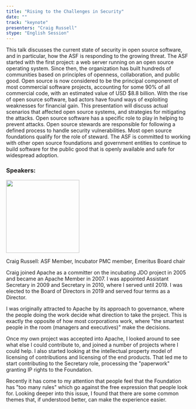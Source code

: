 ```yaml
---
title: "Rising to the Challenges in Security"
date: ""
track: "keynote"
presenters: "Craig Russell"
stype: "English Session"
---
```


This talk discusses the current state of security in open source software, and in particular, how the ASF is responding to the growing threat.
The ASF started with the first project: a web server running on an open source operating system. Since then, the organization has built hundreds of communities based on principles of openness, collaboration, and public good. 
Open source is now considered to be the principal component of most commercial software projects, accounting for some 90% of all commercial code, with an estimated value of USD $8.8 billion.
With the rise of open source software, bad actors have found ways of exploiting weaknesses for financial gain.
This presentation will discuss actual scenarios that affected open source systems, and strategies for mitigating the attacks.
Open source software has a specific role to play in helping to prevent attacks. Open source stewards are responsible for following a defined process to handle security vulnerabilities. Most open source foundations qualify for the role of steward.
The ASF is committed to working with other open source foundations and government entities to continue to build software for the public good that is openly available and safe for widespread adoption.

### Speakers:


<img src="https://sessionize.com/image/3194-400o400o1-94Sk7eKXZREt1kbzW2diBZ.jpg" width="200" /><br/>

Craig Russell: ASF Member, Incubator PMC member, Emeritus Board chair

Craig joined Apache as a committer on the incubating JDO project in 2005 and became an Apache Member in 2007. I was appointed Assistant Secretary in 2009 and Secretary in 2010, where I served until 2019. I was elected to the Board of Directors in 2019 and served four terms as a Director.

I was originally attracted to Apache by its approach to governance, where the people doing the work decide what direction to take the project. This is exactly the opposite of how most corporations work, where "the smartest people in the 
room (managers and executives)" make the decisions.

Once my own project was accepted into Apache, I looked around to see what else I could contribute to, and joined a number of projects where I could help. I also started looking at the intellectual property model of licensing of contributions and licensing of the end products. That led me to start contributing to the Secretary role, processing the "paperwork" granting IP rights to the Foundation.

Recently it has come to my attention that people feel that the Foundation has "too many rules" which go against the free expression that people look for. Looking deeper into this issue, I found that there are some common themes that, if understood better, can make the experience easier.


